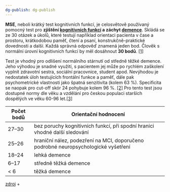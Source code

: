 ```yaml
---
dg-publish: dg-publish
---
```

**MSE**, neboli krátký test kognitivních funkcí, je celosvětově používaný pomocný test pro **zjištění [kognitivních funkcí](https://www.wikiskripta.eu/w/Pam%C4%9B%C5%A5_a_jej%C3%AD_poruchy "Paměť a její poruchy") a záchyt [demence](https://www.wikiskripta.eu/w/Demence "Demence")**. Skládá se ze 30 otázek a úkolů, které testují například orientaci pacienta v čase a prostoru, krátkodobou paměť, čtení a psaní, konstrukčně-praktické dovednosti a další. Každá správná odpověď znamená jeden bod. Člověk s normální úrovní kognitivních funkcí by měl dosáhnout **30 bodů**. [[1]](https://www.wikiskripta.eu/w/Mini_Mental_State_Exam#cite_note-1)

Test je vhodný pro odlišení normálního stárnutí od středně těžké demence. Jeho výhodou je snadné využití, s pacientem jej může po rychlém zaškolení vyplnit zdravotní sestra, sociální pracovnice, student apod. Nevýhodou je nedostatek úloh testujících frontální funkce a paměť, dále pak psychometrické vlastnosti jako špatná senzitivita (kolem 63 %). Specificita se naopak pro cut-off skór 24 pohybuje kolem 96 %. [[2]](https://www.wikiskripta.eu/w/Mini_Mental_State_Exam#cite_note-2) Pro tento test jsou dostupné normy dle věku a vzdělání pro českou populaci starších dospělých ve věku 60-96 let.[[3]](https://www.wikiskripta.eu/w/Mini_Mental_State_Exam#cite_note-3)

|Počet bodů|Orientační hodnocení|
|---|---|
|27–30|bez poruchy kognitivních funkcí, při spodní hranici vhodné další sledování|
|25–26|hraniční nález, podezření na MCI, doporučeno podrobné neuropsychologické vyšetření|
|18–24|lehká demence|
|6–17|středně těžká demence|
|< 6|těžká demence|
[zdroj](https://www.wikiskripta.eu/w/Mini_Mental_State_Exam)
+